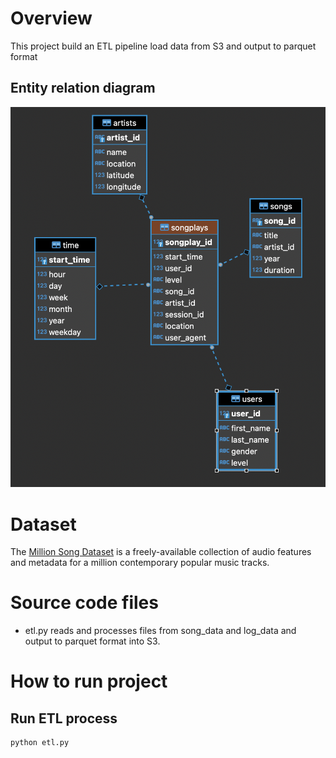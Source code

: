 # Overview

This project build an ETL pipeline load data from S3 and output to parquet format

## Entity relation diagram
![image info](./document/ER_diagram.png)

# Dataset
The [Million Song Dataset](http://millionsongdataset.com/) is a freely-available collection of audio features and metadata for a million contemporary popular music tracks.

# Source code files
- etl.py reads and processes files from song_data and log_data and output to parquet format into S3.


# How to run project
## Run ETL process
```
python etl.py
```

